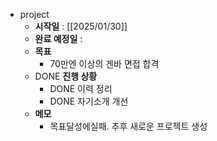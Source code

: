 - project
  - **시작일** : [[2025/01/30]]
  - **완료 예정일** :
  - **목표**
    - 70만엔 이상의 겐바 면접 합격
  - DONE **진행 상황**
    - DONE 이력 정리
    - DONE 자기소개 개선
  - **메모**
    - 목표달성에실패. 추후 새로운 프로젝트 생성
